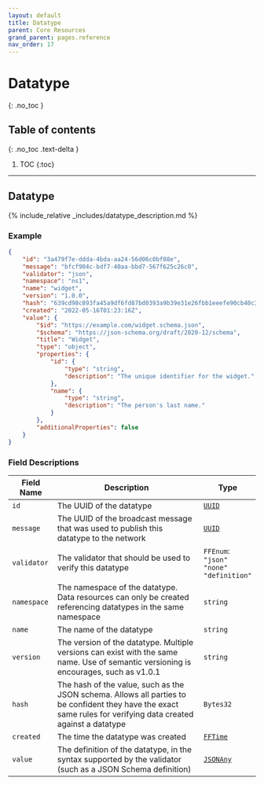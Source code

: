 ```yaml
---
layout: default
title: Datatype
parent: Core Resources
grand_parent: pages.reference
nav_order: 17
---
```


# Datatype
{: .no_toc }

## Table of contents
{: .no_toc .text-delta }

1. TOC
{:toc}

---
## Datatype

{% include_relative _includes/datatype_description.md %}

### Example

```json
{
    "id": "3a479f7e-ddda-4bda-aa24-56d06c0bf08e",
    "message": "bfcf904c-bdf7-40aa-bbd7-567f625c26c0",
    "validator": "json",
    "namespace": "ns1",
    "name": "widget",
    "version": "1.0.0",
    "hash": "639cd98c893fa45a9df6fd87bd0393a9b39e31e26fbb1eeefe90cb40c3fa02d2",
    "created": "2022-05-16T01:23:16Z",
    "value": {
        "$id": "https://example.com/widget.schema.json",
        "$schema": "https://json-schema.org/draft/2020-12/schema",
        "title": "Widget",
        "type": "object",
        "properties": {
            "id": {
                "type": "string",
                "description": "The unique identifier for the widget."
            },
            "name": {
                "type": "string",
                "description": "The person's last name."
            }
        },
        "additionalProperties": false
    }
}
```

### Field Descriptions

| Field Name | Description | Type |
|------------|-------------|------|
| `id` | The UUID of the datatype | [`UUID`](simpletypes#uuid) |
| `message` | The UUID of the broadcast message that was used to publish this datatype to the network | [`UUID`](simpletypes#uuid) |
| `validator` | The validator that should be used to verify this datatype | `FFEnum`:<br/>`"json"`<br/>`"none"`<br/>`"definition"` |
| `namespace` | The namespace of the datatype. Data resources can only be created referencing datatypes in the same namespace | `string` |
| `name` | The name of the datatype | `string` |
| `version` | The version of the datatype. Multiple versions can exist with the same name. Use of semantic versioning is encourages, such as v1.0.1 | `string` |
| `hash` | The hash of the value, such as the JSON schema. Allows all parties to be confident they have the exact same rules for verifying data created against a datatype | `Bytes32` |
| `created` | The time the datatype was created | [`FFTime`](simpletypes#fftime) |
| `value` | The definition of the datatype, in the syntax supported by the validator (such as a JSON Schema definition) | [`JSONAny`](simpletypes#jsonany) |


